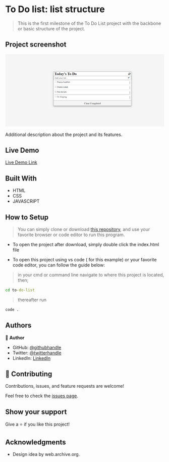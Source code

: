 

# To Do list: list structure

> This is the first milestone of the To Do List project with the backbone or basic structure of the project.

## Project screenshot

![screenshot](./app_screenshot.png)

Additional description about the project and its features.

## Live Demo

[Live Demo Link](https://mosams.github.io/to-do-list/dist/)

## Built With

- HTML
- CSS
- JAVASCRIPT

## How to Setup
> You can simply clone or download [this repository](https://github.com/Mosams/to-do-list.git), and use your favorite browser or code editor to run this program.

- To open the project after download, simply double click the index.html file

- To open this project using vs code ( for this example) or your favorite code editor, you can follow the guide below:
> in your cmd or command line navigate to where this project is located, then;
```cmd
cd to-do-list
```
> thereafter run
```cmd
code .
```

## Authors

👤 **Author**

- GitHub: [@githubhandle](https://github.com/Mosams/)
- Twitter: [@twitterhandle](https://twitter.com/sam_mongare)
- LinkedIn: [LinkedIn](https://www.linkedin.com/in/sammy-mongare-b8288310b/)

## 🤝 Contributing

Contributions, issues, and feature requests are welcome!

Feel free to check the [issues page](../../issues/).

## Show your support

Give a ⭐️ if you like this project!

## Acknowledgments
- Design idea by  web.archive.org.